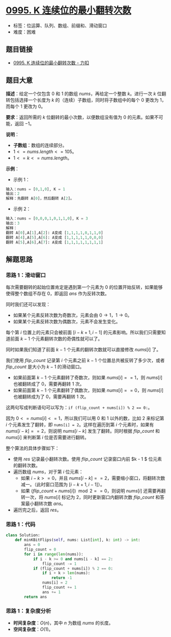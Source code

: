 # [0995. K 连续位的最小翻转次数](https://leetcode.cn/problems/minimum-number-of-k-consecutive-bit-flips/)

- 标签：位运算、队列、数组、前缀和、滑动窗口
- 难度：困难

## 题目链接

- [0995. K 连续位的最小翻转次数 - 力扣](https://leetcode.cn/problems/minimum-number-of-k-consecutive-bit-flips/)

## 题目大意

**描述**：给定一个仅包含 $0$ 和 $1$ 的数组 $nums$，再给定一个整数 $k$。进行一次 $k$ 位翻转包括选择一个长度为 $k$ 的（连续）子数组，同时将子数组中的每个 $0$ 更改为 $1$，而每个 $1$ 更改为 $0$。

**要求**：返回所需的 $k$ 位翻转的最小次数，以便数组没有值为 $0$ 的元素。如果不可能，返回 $-1$。

**说明**：

- **子数组**：数组的连续部分。
- $1 <= nums.length <= 105$。
- $1 <= k <= nums.length$。

**示例**：

- 示例 1：

```python
输入：nums = [0,1,0], K = 1
输出：2
解释：先翻转 A[0]，然后翻转 A[2]。
```

- 示例 2：

```python
输入：nums = [0,0,0,1,0,1,1,0], K = 3
输出：3
解释：
翻转 A[0],A[1],A[2]: A变成 [1,1,1,1,0,1,1,0]
翻转 A[4],A[5],A[6]: A变成 [1,1,1,1,1,0,0,0]
翻转 A[5],A[6],A[7]: A变成 [1,1,1,1,1,1,1,1]
```

## 解题思路

### 思路 1：滑动窗口

每次需要翻转的起始位置肯定是遇到第一个元素为 $0$ 的位置开始反转，如果能够使得整个数组不存在 $0$，即返回 $ans$ 作为反转次数。

同时我们还可以发现：

- 如果某个元素反转次数为奇数次，元素会由 $0 \rightarrow 1$，$1 \rightarrow 0$。
- 如果某个元素反转次数为偶数次，元素不会发生变化。

每个第 $i$ 位置上的元素只会被前面 $[i - k + 1, i - 1]$ 的元素影响。所以我们只需要知道前面 $k - 1$ 个元素翻转次数的奇偶性就可以了。

同时如果我们知道了前面 $k - 1$ 个元素的翻转次数就可以直接修改 $nums[i]$ 了。

我们使用 $flip\_count$ 记录第 $i$ 个元素之前 $k - 1$ 个位置总共被反转了多少次，或者 $flip\_count$ 是大小为 $k - 1$ 的滑动窗口。

- 如果前面第 $k - 1$ 个元素翻转了奇数次，则如果 $nums[i] == 1$，则 $nums[i]$ 也被翻转成了 $0$，需要再翻转 $1$ 次。
- 如果前面第 $k - 1$ 个元素翻转了偶数次，则如果 $nums[i] == 0$，则 $nums[i]$ 也被翻转成为了 $0$，需要再翻转 $1$ 次。

这两句写成判断语句可以写为：`if (flip_count + nums[i]) % 2 == 0:`。

因为 $0 <= nums[i] <= 1$，所以我们可以用 $0$ 和 $1$ 以外的数，比如 $2$ 来标记第 $i$ 个元素发生了翻转，即 `nums[i] = 2`。这样在遍历到第 $i$ 个元素时，如果有 $nums[i - k] == 2$，则说明 $nums[i - k]$ 发生了翻转。同时根据 $flip\_count$ 和 $nums[i]$ 来判断第 $i$ 位是否需要进行翻转。

整个算法的具体步骤如下：

- 使用 $res$ 记录最小翻转次数。使用 $flip\_count$ 记录窗口内前 $k - 1 $ 位元素的翻转次数。
- 遍历数组 $nums$，对于第 $i$ 位元素：
  - 如果 $i - k >= 0$，并且 $nums[i - k] == 2$，需要缩小窗口，将翻转次数减一。（此时窗口范围为 $[i - k + 1, i - 1]$）。
  - 如果 $(flip\_count + nums[i]) \mod 2 == 0$，则说明 $nums[i]$ 还需要再翻转一次，将 $nums[i]$ 标记为 $2$，同时更新窗口内翻转次数 $flip\_count$ 和答案最小翻转次数 $ans$。
- 遍历完之后，返回 $res$。

### 思路 1：代码

```python
class Solution:
    def minKBitFlips(self, nums: List[int], k: int) -> int:
        ans = 0
        flip_count = 0
        for i in range(len(nums)):
            if i - k >= 0 and nums[i - k] == 2:
                flip_count -= 1
            if (flip_count + nums[i]) % 2 == 0:
                if i + k > len(nums):
                    return -1
                nums[i] = 2
                flip_count += 1
                ans += 1
        return ans
```

### 思路 1：复杂度分析

- **时间复杂度**：$O(n)$，其中 $n$ 为数组 $nums$ 的长度。
- **空间复杂度**：$O(1)$。

